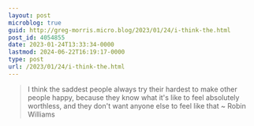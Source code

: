 ```yaml
---
layout: post
microblog: true
guid: http://greg-morris.micro.blog/2023/01/24/i-think-the.html
post_id: 4054855
date: 2023-01-24T13:33:34-0000
lastmod: 2024-06-22T16:19:17-0000
type: post
url: /2023/01/24/i-think-the.html
---
```

> I think the saddest people always try their hardest to make other people happy, because they know what it's like to feel absolutely worthless, and they don't want anyone else to feel like that ~ Robin Williams

